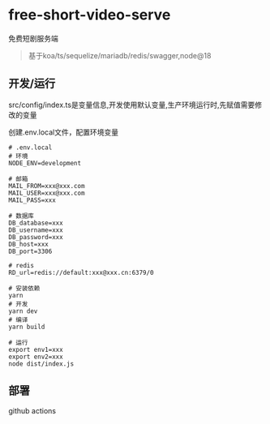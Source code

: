 # free-short-video-serve
免费短剧服务端

> 基于koa/ts/sequelize/mariadb/redis/swagger,node@18

## 开发/运行

src/config/index.ts是变量信息,开发使用默认变量,生产环境运行时,先赋值需要修改的变量

创建.env.local文件，配置环境变量

```
# .env.local
# 环境
NODE_ENV=development

# 邮箱
MAIL_FROM=xxx@xxx.com
MAIL_USER=xxx@xxx.com
MAIL_PASS=xxx

# 数据库
DB_database=xxx
DB_username=xxx
DB_password=xxx
DB_host=xxx
DB_port=3306

# redis
RD_url=redis://default:xxx@xxx.cn:6379/0
```

```
# 安装依赖
yarn
# 开发
yarn dev
# 编译
yarn build

# 运行
export env1=xxx
export env2=xxx
node dist/index.js
```


## 部署

github actions
